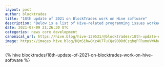```yaml
---
layout: post
author: blocktrades
title: "18th update of 2021 on BlockTrades work on Hive software"
description: "Below is a list of Hive-related programming issues worked on by BlockTrades team since my last report."
date: 2021-07-09 21:26:30 UTC
categories: news core development
canonical_url: https://hive.blog/hive-139531/@blocktrades/18th-update-of-2021-on-blocktrades-work-on-hive-software
image: https://images.hive.blog/DQmSihw8Kz4U7TuCQa98DDdCzqbqPFRumuVWAbareiYZW1Z/blocktrades%20update.png
---
```

{% hive blocktrades/18th-update-of-2021-on-blocktrades-work-on-hive-software %}
